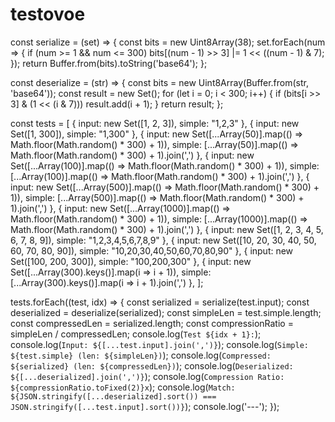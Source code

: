 # testovoe
const serialize = (set) => {
    const bits = new Uint8Array(38);
    set.forEach(num => {
        if (num >= 1 && num <= 300) bits[(num - 1) >> 3] |= 1 << ((num - 1) & 7);
    });
    return Buffer.from(bits).toString('base64');
};

const deserialize = (str) => {
    const bits = new Uint8Array(Buffer.from(str, 'base64'));
    const result = new Set();
    for (let i = 0; i < 300; i++) {
        if (bits[i >> 3] & (1 << (i & 7))) result.add(i + 1);
    }
    return result;
};

const tests = [
    { input: new Set([1, 2, 3]), simple: "1,2,3" },
    { input: new Set([1, 300]), simple: "1,300" },
    { input: new Set([...Array(50)].map(() => Math.floor(Math.random() * 300) + 1)), simple: [...Array(50)].map(() => Math.floor(Math.random() * 300) + 1).join(',') },
    { input: new Set([...Array(100)].map(() => Math.floor(Math.random() * 300) + 1)), simple: [...Array(100)].map(() => Math.floor(Math.random() * 300) + 1).join(',') },
    { input: new Set([...Array(500)].map(() => Math.floor(Math.random() * 300) + 1)), simple: [...Array(500)].map(() => Math.floor(Math.random() * 300) + 1).join(',') },
    { input: new Set([...Array(1000)].map(() => Math.floor(Math.random() * 300) + 1)), simple: [...Array(1000)].map(() => Math.floor(Math.random() * 300) + 1).join(',') },
    { input: new Set([1, 2, 3, 4, 5, 6, 7, 8, 9]), simple: "1,2,3,4,5,6,7,8,9" },
    { input: new Set([10, 20, 30, 40, 50, 60, 70, 80, 90]), simple: "10,20,30,40,50,60,70,80,90" },
    { input: new Set([100, 200, 300]), simple: "100,200,300" },
    { input: new Set([...Array(300).keys()].map(i => i + 1)), simple: [...Array(300).keys()].map(i => i + 1).join(',') },
];

tests.forEach((test, idx) => {
    const serialized = serialize(test.input);
    const deserialized = deserialize(serialized);
    const simpleLen = test.simple.length;
    const compressedLen = serialized.length;
    const compressionRatio = simpleLen / compressedLen;
    console.log(`Test ${idx + 1}:`);
    console.log(`Input: ${[...test.input].join(',')}`);
    console.log(`Simple: ${test.simple} (len: ${simpleLen})`);
    console.log(`Compressed: ${serialized} (len: ${compressedLen})`);
    console.log(`Deserialized: ${[...deserialized].join(',')}`);
    console.log(`Compression Ratio: ${compressionRatio.toFixed(2)}x`);
    console.log(`Match: ${JSON.stringify([...deserialized].sort()) === JSON.stringify([...test.input].sort())}`);
    console.log('---');
});
